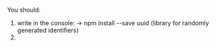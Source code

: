 You should:
1. write in the console:
-> npm install --save uuid
(library for randomly generated identifiers)
2. 
